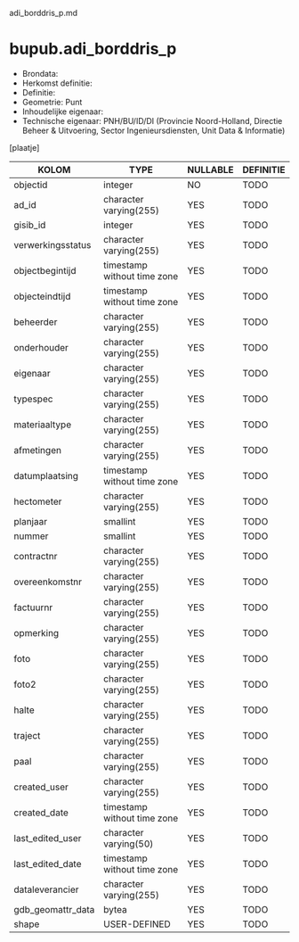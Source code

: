 adi_borddris_p.md

# bupub.adi_borddris_p


* Brondata: 
* Herkomst definitie: 
* Definitie: 
* Geometrie: Punt
* Inhoudelijke eigenaar: 
* Technische eigenaar: PNH/BU/ID/DI (Provincie Noord-Holland, Directie Beheer & Uitvoering, Sector Ingenieursdiensten, Unit Data & Informatie)

[plaatje]


|KOLOM                            |TYPE                       |NULLABLE|DEFINITIE|
|------                           |----                       |-----   |-----    |
|objectid                         |integer                    |NO      |TODO|
|ad_id                            |character varying(255)     |YES     |TODO|
|gisib_id                         |integer                    |YES     |TODO|
|verwerkingsstatus                |character varying(255)     |YES     |TODO|
|objectbegintijd                  |timestamp without time zone|YES     |TODO|
|objecteindtijd                   |timestamp without time zone|YES     |TODO|
|beheerder                        |character varying(255)     |YES     |TODO|
|onderhouder                      |character varying(255)     |YES     |TODO|
|eigenaar                         |character varying(255)     |YES     |TODO|
|typespec                         |character varying(255)     |YES     |TODO|
|materiaaltype                    |character varying(255)     |YES     |TODO|
|afmetingen                       |character varying(255)     |YES     |TODO|
|datumplaatsing                   |timestamp without time zone|YES     |TODO|
|hectometer                       |character varying(255)     |YES     |TODO|
|planjaar                         |smallint                   |YES     |TODO|
|nummer                           |smallint                   |YES     |TODO|
|contractnr                       |character varying(255)     |YES     |TODO|
|overeenkomstnr                   |character varying(255)     |YES     |TODO|
|factuurnr                        |character varying(255)     |YES     |TODO|
|opmerking                        |character varying(255)     |YES     |TODO|
|foto                             |character varying(255)     |YES     |TODO|
|foto2                            |character varying(255)     |YES     |TODO|
|halte                            |character varying(255)     |YES     |TODO|
|traject                          |character varying(255)     |YES     |TODO|
|paal                             |character varying(255)     |YES     |TODO|
|created_user                     |character varying(255)     |YES     |TODO|
|created_date                     |timestamp without time zone|YES     |TODO|
|last_edited_user                 |character varying(50)      |YES     |TODO|
|last_edited_date                 |timestamp without time zone|YES     |TODO|
|dataleverancier                  |character varying(255)     |YES     |TODO|
|gdb_geomattr_data                |bytea                      |YES     |TODO|
|shape                            |USER-DEFINED               |YES     |TODO|
